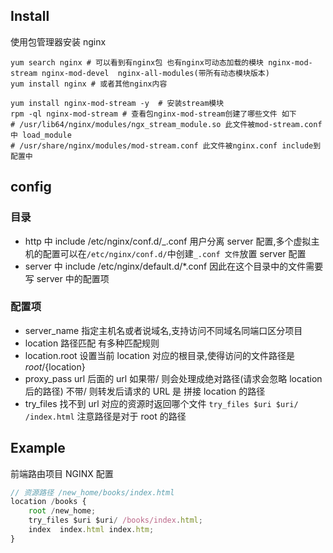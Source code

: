 ## Install

使用包管理器安装 nginx

```shell
yum search nginx # 可以看到有nginx包 也有nginx可动态加载的模块 nginx-mod-stream nginx-mod-devel  nginx-all-modules(带所有动态模块版本)
yum install nginx # 或者其他nginx内容

yum install nginx-mod-stream -y  # 安装stream模块
rpm -ql nginx-mod-stream # 查看包nginx-mod-stream创建了哪些文件 如下
# /usr/lib64/nginx/modules/ngx_stream_module.so 此文件被mod-stream.conf中 load_module
# /usr/share/nginx/modules/mod-stream.conf 此文件被nginx.conf include到配置中
```

## config

### 目录

- http 中 include /etc/nginx/conf.d/_.conf 用户分离 server 配置,多个虚拟主机的配置可以在`/etc/nginx/conf.d/`中创建`_.conf 文件`放置 server 配置
- server 中 include /etc/nginx/default.d/\*.conf 因此在这个目录中的文件需要写 server 中的配置项

### 配置项

- server_name 指定主机名或者说域名,支持访问不同域名同端口区分项目
- location 路径匹配 有多种匹配规则
- location.root 设置当前 location 对应的根目录,使得访问的文件路径是 ${root}/${location}
- proxy_pass url 后面的 url 如果带/ 则会处理成绝对路径(请求会忽略 location 后的路径) 不带/ 则转发后请求的 URL 是 拼接 location 的路径
- try_files 找不到 url 对应的资源时返回哪个文件 `try_files $uri $uri/ /index.html` 注意路径是对于 root 的路径

## Example

前端路由项目 NGINX 配置

```js
// 资源路径 /new_home/books/index.html
location /books {
    root /new_home;
    try_files $uri $uri/ /books/index.html;
    index  index.html index.htm;
}

```
